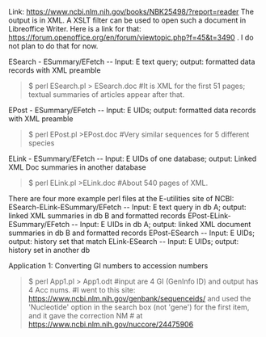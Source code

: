Link: https://www.ncbi.nlm.nih.gov/books/NBK25498/?report=reader
The output is in XML. A XSLT filter can be used to open such a document in Libreoffice Writer. Here is a link for that: https://forum.openoffice.org/en/forum/viewtopic.php?f=45&t=3490 . I do not plan to do that for now.

ESearch - ESummary/EFetch -- Input: E text query; output: formatted data records with XML preamble
> $ perl ESearch.pl > ESearch.doc
#It is XML for the first 51 pages; textual summaries of articles appear after that. 

EPost - ESummary/EFetch -- Input: E UIDs; output: formatted data records with XML preamble
> $ perl EPost.pl >EPost.doc
#Very similar sequences for 5 different species

ELink - ESummary/EFetch -- Input: E UIDs of one database; output: Linked XML Doc summaries in another database
> $ perl ELink.pl >ELink.doc
#About 540 pages of XML. 

There are four more example perl files at the E-utilities site of NCBI:
ESearch-ELink-ESummary/EFetch -- Input: E text query in db A; output: linked XML summaries in db B and formatted records
EPost-ELink-ESummary/EFetch -- Input: E UIDs in db A; output: linked XML document summaries in db B and formatted records
EPost-ESearch -- Input: E UIDs; output: history set that match
ELink-ESearch -- Input: E UIDs; output: history set in another db

Application 1: Converting GI numbers to accession numbers
>$ perl App1.pl > App1.odt
#input are 4 GI (GenInfo ID) and output has 4 Acc nums.
#I went to this site: https://www.ncbi.nlm.nih.gov/genbank/sequenceids/ and used the 'Nucleotide' option in the search
box (not 'gene')  for the first item, and it gave the correction NM # at https://www.ncbi.nlm.nih.gov/nuccore/24475906

